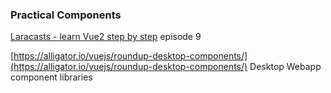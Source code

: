 ### Practical Components

[Laracasts - learn Vue2 step by step](https://laracasts.com/series/learn-vue-2-step-by-step/episodes/9?autoplay=true)    episode 9

[https://alligator.io/vuejs/roundup-desktop-components/](https://alligator.io/vuejs/roundup-desktop-components/)    Desktop Webapp component libraries

